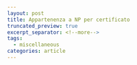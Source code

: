 ```yaml
---
layout: post
title: Appartenenza a NP per certificato
truncated_preview: true
excerpt_separator: <!--more-->
tags:
  - miscellaneous
categories: article
---
```

<!--more-->